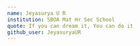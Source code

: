 ```yaml
---
name: Jeyasurya U R
institution: SBOA Mat Hr Sec School
quote: If you can dream it, You can do it
github_user: JeyasuryaUR
---
```

